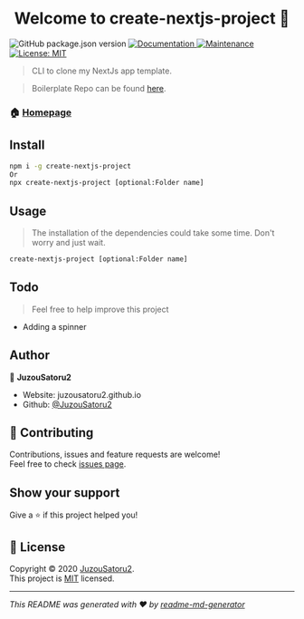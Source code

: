 <h1 align="center">Welcome to create-nextjs-project 👋</h1>
<p>
  <img alt="GitHub package.json version" src="https://img.shields.io/github/package-json/v/JuzouSatoru2/create-nextjs-project">
  <a href="https://github.com/JuzouSatoru2/create-nextjs-project#readme" target="_blank">
    <img alt="Documentation" src="https://img.shields.io/badge/documentation-yes-brightgreen.svg" />
  </a>
  <a href="https://github.com/JuzouSatoru2/create-nextjs-project/graphs/commit-activity" target="_blank">
    <img alt="Maintenance" src="https://img.shields.io/badge/Maintained%3F-yes-green.svg" />
  </a>
  <a href="https://github.com/JuzouSatoru2/create-nextjs-project/blob/master/LICENSE" target="_blank">
    <img alt="License: MIT" src="https://img.shields.io/github/license/JuzouSatoru2/create-nextjs-project" />
  </a>
</p>

> CLI to clone my NextJs app template.

> Boilerplate Repo can be found [here](https://github.com/JuzouSatoru2/NextJs-Boilerplate).

### 🏠 [Homepage](https://github.com/JuzouSatoru2/create-nextjs-project#readme)

## Install


```sh
npm i -g create-nextjs-project
Or
npx create-nextjs-project [optional:Folder name]
```

## Usage

> The installation of the dependencies could take some time. Don't worry and just wait.

```sh
create-nextjs-project [optional:Folder name]
```

## Todo

> Feel free to help improve this project

- Adding a spinner

## Author

👤 **JuzouSatoru2**

* Website: juzousatoru2.github.io
* Github: [@JuzouSatoru2](https://github.com/JuzouSatoru2)

## 🤝 Contributing

Contributions, issues and feature requests are welcome!<br />Feel free to check [issues page](https://github.com/JuzouSatoru2/create-nextjs-project/issues).

## Show your support

Give a ⭐️ if this project helped you!

## 📝 License

Copyright © 2020 [JuzouSatoru2](https://github.com/JuzouSatoru2).<br />
This project is [MIT](https://github.com/JuzouSatoru2/create-nextjs-project/blob/master/LICENSE) licensed.

***
_This README was generated with ❤️ by [readme-md-generator](https://github.com/kefranabg/readme-md-generator)_